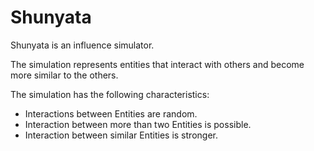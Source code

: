 # Shunyata

Shunyata is an influence simulator.

The simulation represents entities that interact with others and become more
similar to the others.

The simulation has the following characteristics:

- Interactions between Entities are random.
- Interaction between more than two Entities is possible.
- Interaction between similar Entities is stronger.
